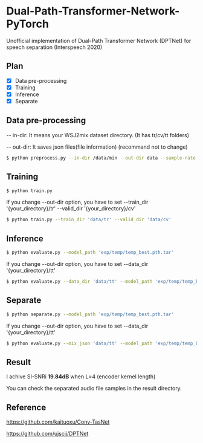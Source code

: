 # Dual-Path-Transformer-Network-PyTorch
Unofficial implementation of Dual-Path Transformer Network (DPTNet) for speech separation (Interspeech 2020)

## Plan


- [x] Data pre-processing
- [x] Training
- [x] Inference
- [x] Separate

## Data pre-processing


-- in-dir: It means your WSJ2mix dataset directory. (It has tr/cv/tt folders)

-- out-dir: It saves json files(file information) (recommand not to change)


```bash
$ python preprocess.py --in-dir /data/min --out-dir data --sample-rate 8000
```

## Training

```bash
$ python train.py
```


If you change --out-dir option, you have to set --train_dir '{your_directory}/tr' --valid_dir '{your_directory}/cv' 


```bash
$ python train.py --train_dir 'data/tr' --valid_dir 'data/cv'
```

## Inference


```bash
$ python evaluate.py --model_path 'exp/temp/temp_best.pth.tar'
```


If you change --out-dir option, you have to set --data_dir '{your_directory}/tt'


```bash
$ python evaluate.py --data_dir 'data/tt' --model_path 'exp/temp/temp_best.pth.tar'
```

## Separate

```bash
$ python separate.py --model_path 'exp/temp/temp_best.pth.tar'
```


If you change --out-dir option, you have to set --data_dir '{your_directory}/tt'


```bash
$ python evaluate.py --mix_json 'data/tt' --model_path 'exp/temp/temp_best.pth.tar'
```



## Result


I achive SI-SNRi **19.84dB** when L=4 (encoder kernel length)

You can check the separated audio file samples in the result directory.


## Reference


https://github.com/kaituoxu/Conv-TasNet

https://github.com/ujscjj/DPTNet
